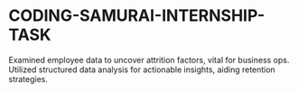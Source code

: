 # CODING-SAMURAI-INTERNSHIP-TASK
Examined employee data to uncover attrition factors, vital for business ops. Utilized structured data analysis for actionable insights, aiding retention strategies.
